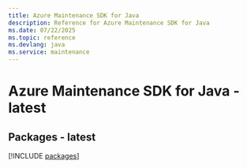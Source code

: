 ```yaml
---
title: Azure Maintenance SDK for Java
description: Reference for Azure Maintenance SDK for Java
ms.date: 07/22/2025
ms.topic: reference
ms.devlang: java
ms.service: maintenance
---
```

# Azure Maintenance SDK for Java - latest
## Packages - latest
[!INCLUDE [packages](maintenance-index.md)]